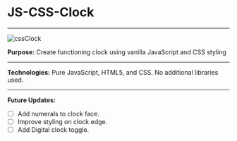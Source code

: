# JS-CSS-Clock
---
![cssClock](https://media.giphy.com/media/d7YwPIPCy5t2ZiPA08/giphy.gif)

**Purpose:**
Create functioning clock using vanilla JavaScript and CSS styling

---
**Technologies:**
Pure JavaScript, HTML5, and CSS. No additional libraries used.

***

<b>Future Updates:</b>
- [ ] Add numerals to clock face.
- [ ] Improve styling on clock edge.
- [ ] Add Digital clock toggle.
